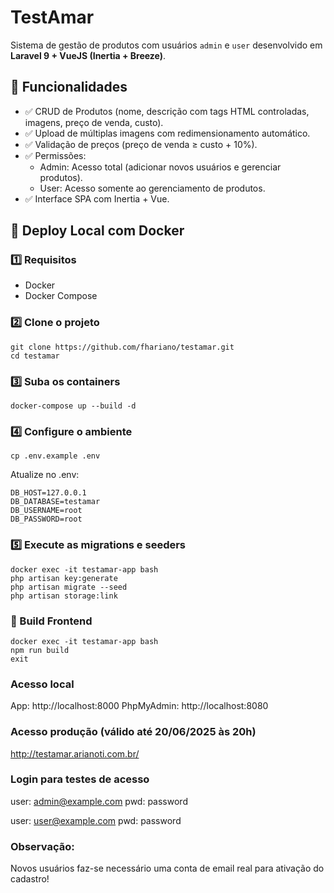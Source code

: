 # TestAmar

Sistema de gestão de produtos com usuários `admin` e `user` desenvolvido em **Laravel 9 + VueJS (Inertia + Breeze)**.

## 🚀 Funcionalidades

- ✅ CRUD de Produtos (nome, descrição com tags HTML controladas, imagens, preço de venda, custo).
- ✅ Upload de múltiplas imagens com redimensionamento automático.
- ✅ Validação de preços (preço de venda ≥ custo + 10%).
- ✅ Permissões: 
  - Admin: Acesso total (adicionar novos usuários e gerenciar produtos).
  - User: Acesso somente ao gerenciamento de produtos.
- ✅ Interface SPA com Inertia + Vue.

## 🐳 Deploy Local com Docker

### 1️⃣ Requisitos

- Docker
- Docker Compose

### 2️⃣ Clone o projeto

```
git clone https://github.com/fhariano/testamar.git
cd testamar
```

### 3️⃣ Suba os containers

```
docker-compose up --build -d
```

### 4️⃣ Configure o ambiente

```
cp .env.example .env
```

Atualize no .env:

```
DB_HOST=127.0.0.1
DB_DATABASE=testamar
DB_USERNAME=root
DB_PASSWORD=root
```

### 5️⃣ Execute as migrations e seeders

```
docker exec -it testamar-app bash
php artisan key:generate
php artisan migrate --seed
php artisan storage:link
```

### 🎨 Build Frontend

```
docker exec -it testamar-app bash
npm run build
exit
```

### Acesso local
App: http://localhost:8000
PhpMyAdmin: http://localhost:8080

### Acesso produção (válido até 20/06/2025 às 20h)
http://testamar.arianoti.com.br/

### Login para testes de acesso
user: admin@example.com
pwd: password

user: user@example.com
pwd: password

### Observação:
Novos usuários faz-se necessário uma conta de email real para ativação do cadastro!
